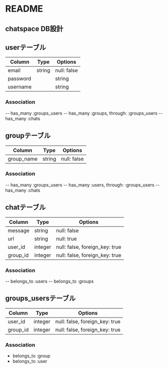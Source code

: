 # README

## ################
## chatspace DB設計
## ################

## userテーブル
|Column|Type|Options|
|------|----|-------|
|email|string|null: false|
|password||string|null: false|
|username||string|null: false|
### Association
-- has_many :groups_users
-- has_many :groups, through: :groups_users
-- has_many :chats

## groupテーブル
|Column|Type|Options|
|------|----|-------|
|group_name|string|null: false|
### Association
-- has_many :groups_users
-- has_many :users, through: :groups_users
-- has_many :chats


## chatテーブル
|Column|Type|Options|
|------|----|-------|
|message|string|null: false|
|url|string|null: true|
|user_id|integer|null: false, foreign_key: true|
|group_id|integer|null: false, foreign_key: true|
### Association
-- belongs_to :users
-- belongs_to :groups


## groups_usersテーブル
|Column|Type|Options|
|------|----|-------|
|user_id|integer|null: false, foreign_key: true|
|group_id|integer|null: false, foreign_key: true|
### Association
- belongs_to :group
- belongs_to :user


<!-- This README would normally document whatever steps are necessary to get the
application up and running.

Things you may want to cover:

* Ruby version

* System dependencies

* Configuration

* Database creation

* Database initialization

* How to run the test suite

* Services (job queues, cache servers, search engines, etc.)

* Deployment instructions

* ... -->
